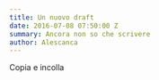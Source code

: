 ```yaml
---
title: Un nuovo draft
date: 2016-07-08 07:50:00 Z
summary: Ancora non so che scrivere
author: Alescanca
---
```


Copia e incolla